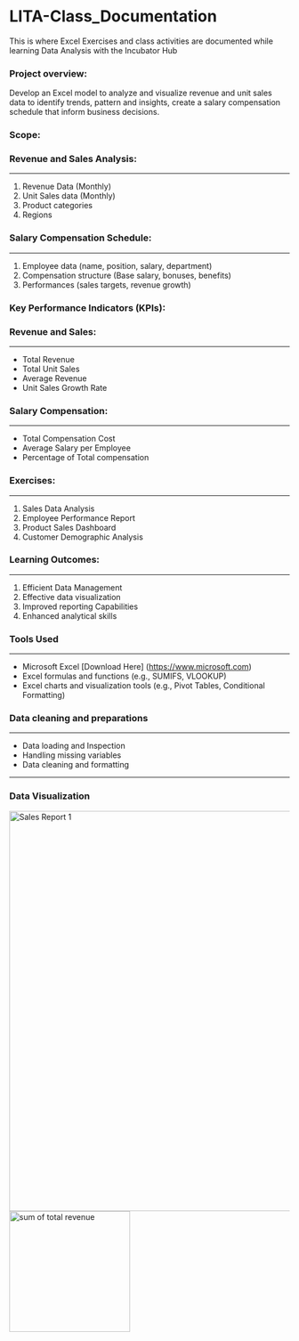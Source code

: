 # LITA-Class_Documentation
This is where Excel Exercises and class activities are documented while learning Data Analysis with the Incubator Hub

### Project overview:
Develop an Excel model to analyze and visualize revenue and unit sales data to identify trends, pattern and insights, create a salary compensation schedule that inform business decisions.

### Scope:

### Revenue and Sales Analysis:
---
1. Revenue Data (Monthly)
2. Unit Sales data (Monthly)
3. Product categories
4. Regions

### Salary Compensation Schedule:
---
1. Employee data (name, position, salary, department)
2. Compensation structure (Base salary, bonuses, benefits)
3. Performances (sales targets, revenue growth)

### Key Performance Indicators (KPIs):

### Revenue and Sales:
---
- Total Revenue
- Total Unit Sales
- Average Revenue
- Unit Sales Growth Rate

### Salary Compensation:
---
- Total Compensation Cost
- Average Salary per Employee
- Percentage of Total compensation 

### Exercises:
---
1. Sales Data Analysis
2. Employee Performance Report
3. Product Sales Dashboard
4. Customer Demographic Analysis

### Learning Outcomes:
---
1. Efficient Data Management
2. Effective data visualization
3. Improved reporting Capabilities
4. Enhanced analytical skills

### Tools Used
---
- Microsoft Excel [Download Here] (https://www.microsoft.com)
- Excel formulas and functions (e.g., SUMIFS, VLOOKUP)
- Excel charts and visualization tools (e.g., Pivot Tables, Conditional Formatting)

### Data cleaning and preparations
---
- Data loading and Inspection
- Handling missing variables
- Data cleaning and formatting

---
### Data Visualization
<img width="719" alt="Sales Report 1" src="https://github.com/user-attachments/assets/81ab3983-3a8d-4540-8fc1-a72c9f920daa">

<img width="217" alt="sum of  total revenue" src="https://github.com/user-attachments/assets/8c0f3592-f0e7-4535-94af-9676a88030fd">


